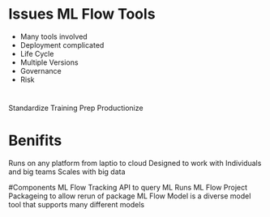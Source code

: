

# Issues ML Flow Tools
* Many tools involved
* Deployment complicated
* Life Cycle 
* Multiple Versions
* Governance 
* Risk

# 
Standardize
Training
Prep
Productionize


# Benifits
Runs on any platform from laptio to cloud
Designed to work with Individuals and big teams
Scales with big data

#Components
ML Flow Tracking
    API to query ML Runs
ML Flow Project
    Packageing to allow rerun of package
ML Flow Model is a diverse model tool that supports many different models


